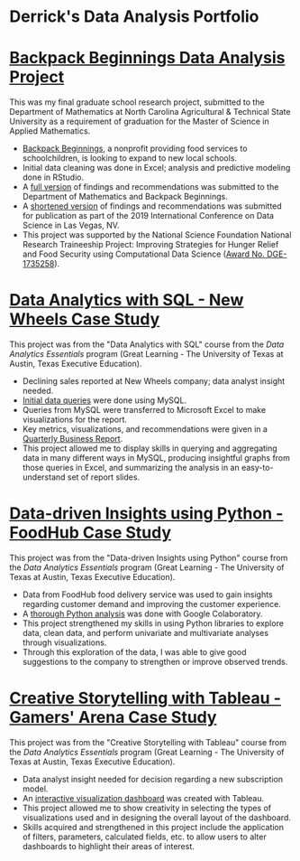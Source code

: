 # Derrick's Data Analysis Portfolio

# [Backpack Beginnings Data Analysis Project](https://github.com/derrick-n-black/Backpack-Beginnings)
This was my final graduate school research project, submitted to the Department of Mathematics at North Carolina Agricultural & Technical State University as a requirement of graduation for the Master of Science in Applied Mathematics.
* [Backpack Beginnings](https://backpackbeginnings.org), a nonprofit providing food services to schoolchildren, is looking to expand to new local schools.
* Initial data cleaning was done in Excel; analysis and predictive modeling done in RStudio.
* A [full version](Backpack%20Beginnings/Black,%20D.%20-%20Investigating%20the%20Current%20Trend%20and%20Predicting%20the%20Future%20Needs%20for%20BackPack%20Programs%20-%20BackPack%20Beginnings%20in%20Guilford%20County,%20North%20Carolina.pdf) of findings and recommendations was submitted to the Department of Mathematics and Backpack Beginnings.
* A [shortened version](https://par.nsf.gov/servlets/purl/10108840) of findings and recommendations was submitted for publication as part of the 2019 International Conference on Data Science in Las Vegas, NV.
* This project was supported by the National Science Foundation National Research Traineeship Project: Improving Strategies for Hunger Relief and Food Security using Computational Data Science ([Award No. DGE-1735258](https://www.nsf.gov/awardsearch/showAward?AWD_ID=1735258)).

# [Data Analytics with SQL - New Wheels Case Study](https://github.com/derrick-n-black/New-Wheels)
This project was from the "Data Analytics with SQL" course from the *Data Analytics Essentials* program (Great Learning - The University of Texas at Austin, Texas Executive Education).
* Declining sales reported at New Wheels company; data analyst insight needed.
* [Initial data queries](https://github.com/derrick-n-black/data-analysis-portfolio/blob/main/New%20Wheels/submission_Derrick_Black.sql) were done using MySQL.
* Queries from MySQL were transferred to Microsoft Excel to make visualizations for the report.
* Key metrics, visualizations, and recommendations were given in a [Quarterly Business Report](https://github.com/derrick-n-black/data-analysis-portfolio/blob/main/New%20Wheels/submission_Derrick_Black_Slides.pdf).
* This project allowed me to display skills in querying and aggregating data in many different ways in MySQL, producing insightful graphs from those queries in Excel, and summarizing the analysis in an easy-to-understand set of report slides.

# [Data-driven Insights using Python - FoodHub Case Study](https://github.com/derrick-n-black/FoodHub)
This project was from the "Data-driven Insights using Python" course from the *Data Analytics Essentials* program (Great Learning - The University of Texas at Austin, Texas Executive Education).
* Data from FoodHub food delivery service was used to gain insights regarding customer demand and improving the customer experience.
* A [thorough Python analysis](https://github.com/derrick-n-black/data-analysis-portfolio/blob/main/FoodHub/FoodHub%20Data%20Analysis.ipynb) was done with Google Colaboratory.
* This project strengthened my skills in using Python libraries to explore data, clean data, and perform univariate and multivariate analyses through visualizations.
* Through this exploration of the data, I was able to give good suggestions to the company to strengthen or improve observed trends.

# [Creative Storytelling with Tableau - Gamers' Arena Case Study](https://github.com/derrick-n-black/Gamers-Arena)
This project was from the "Creative Storytelling with Tableau" course from the *Data Analytics Essentials* program (Great Learning - The University of Texas at Austin, Texas Executive Education).
* Data analyst insight needed for decision regarding a new subscription model.
* An [interactive visualization dashboard](https://public.tableau.com/app/profile/derrick.black/viz/Project-GamersArena-DerrickBlack/GamersArenaDashboard?publish=yes) was created with Tableau.
* This project allowed me to show creativity in selecting the types of visualizations used and in designing the overall layout of the dashboard.
* Skills acquired and strengthened in this project include the application of filters, parameters, calculated fields, etc. to allow users to alter dashboards to highlight their areas of interest.
